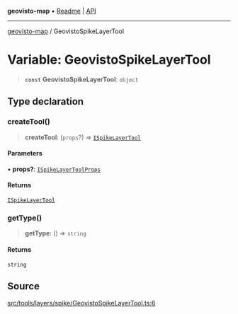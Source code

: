 **geovisto-map** • [Readme](../README.md) \| [API](../globals.md)

***

[geovisto-map](../README.md) / GeovistoSpikeLayerTool

# Variable: GeovistoSpikeLayerTool

> **`const`** **GeovistoSpikeLayerTool**: `object`

## Type declaration

### createTool()

> **createTool**: (`props`?) => [`ISpikeLayerTool`](../interfaces/ISpikeLayerTool.md)

#### Parameters

• **props?**: [`ISpikeLayerToolProps`](../type-aliases/ISpikeLayerToolProps.md)

#### Returns

[`ISpikeLayerTool`](../interfaces/ISpikeLayerTool.md)

### getType()

> **getType**: () => `string`

#### Returns

`string`

## Source

[src/tools/layers/spike/GeovistoSpikeLayerTool.ts:6](https://github.com/geovisto/geovisto-map/blob/e22d774889dbc28cc1ec62933ecf6bab6690f172/src/tools/layers/spike/GeovistoSpikeLayerTool.ts#L6)
